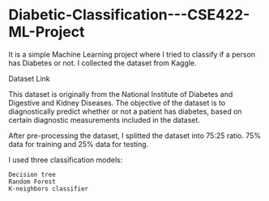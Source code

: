 # Diabetic-Classification---CSE422-ML-Project
It is a simple Machine Learning project where I tried to classify if a person has Diabetes or not. I collected the dataset from Kaggle.

Dataset Link

This dataset is originally from the National Institute of Diabetes and Digestive and Kidney Diseases. The objective of the dataset is to diagnostically predict whether or not a patient has diabetes, based on certain diagnostic measurements included in the dataset.

After pre-processing the dataset, I splitted the dataset into 75:25 ratio. 75% data for training and 25% data for testing.

I used three classification models:

    Decision tree
    Random Forest
    K-neighbors classifier
